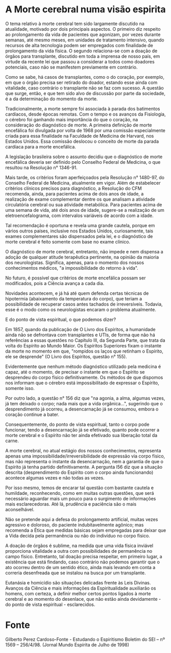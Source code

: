 # A Morte cerebral numa visão espirita

O tema relativo à morte cerebral tem sido largamente discutido na atualidade, motivado por dois principais aspectos. O primeiro diz respeito ao prolongamento da vida de pacientes que agonizam, por vezes durante semanas, até mesmo meses, em unidades de tratamento intensivo, quando recursos de alta tecnologia podem ser empregados com finalidade de prolongamento da vida física. O segundo relaciona-se com a doação de órgãos para transplante, discutido em toda a imprensa de nosso país, em virtude da recente lei que passou a considerar a todos como doadores potenciais, caso não se manifestem previamente em contrário.

Como se sabe, há casos de transplantes, como o do coração, por exemplo, em que o órgão precisa ser retirado do doador, estando esse ainda com vitalidade, caso contrário o transplante não se faz com sucesso. A questão que surge, então, e que tem sido alvo de discussão por parte da sociedade, é a da determinação do momento da morte.

Tradicionalmente, a morte sempre foi associada à parada dos batimentos cardíacos, desde épocas remotas. Com o tempo e os avanços da Fisiologia, o cérebro foi ganhando mais importância do que o coração, na consideração do diagnóstico de morte. A primeira definição de morte encefálica foi divulgada por volta de 1968 por uma comissão especialmente criada para essa finalidade na Faculdade de Medicina de Harvard, nos Estados Unidos. Essa comissão deslocou o conceito de morte da parada cardíaca para a morte encefálica.

A legislação brasileira sobre o assunto decidiu que o diagnóstico de morte encefálica deveria ser definido pelo Conselho Federal de Medicina, o que resultou na Resolução n° 1346-91.

Mais tarde, os critérios foram aperfeiçoados pela Resolução n° 1480-97, do Conselho Federal de Medicina, atualmente em vigor. Além de estabelecer critérios clínicos precisos para diagnóstico, a Resolução do CFM recomenda, ainda, para pacientes acima de dois anos de idade, a realização de exame complementar dentre os que analisam a atividade circulatória cerebral ou sua atividade metabólica. Para pacientes acima de uma semana de vida, até dois anos de idade, sugere-se a realização de um eletroencefalograma, com intervalos variáveis de acordo com a idade.

Tal recomendação é oportuna e revela uma grande cautela, porque em vários outros países, inclusive nos Estados Unidos, curiosamente, tais exames complementares são dispensados pela lei, e o diagnóstico de morte cerebral é feito somente com base no exame clínico.

O diagnóstico de morte cerebral, entretanto, não impede e nem dispensa a adoção de qualquer atitude terapêutica pertinente, na opinião da maioria dos neurologistas. Significa, apenas, para o momento dos nossos conhecimentos médicos, "a impossibilidade do retorno à vida".

No futuro, é possível que critérios de morte encefálica possam ser modificados, pois a Ciência avança a cada dia.

Novidades acontecem, e já há até quem defenda certas técnicas de hipotermia (abaixamento da temperatura do corpo), que teriam a possibilidade de recuperar casos antes tachados de irreversíveis. Todavia, esse é o modo como os neurologistas encaram o problema atualmente.

E do ponto de vista espiritual, o que podemos dizer?

Em 1857, quando da publicação de O Livro dos Espíritos, a humanidade ainda não se defrontava com transplantes e UTIs, de forma que não há referências a essas questões no Capítulo III, da Segunda Parte, que trata da volta do Espírito ao Mundo Maior. Os Espíritos Superiores fixam o instante da morte no momento em que, "rompidos os laços que retinham o Espírito, ele se desprende" (O Livro dos Espíritos, questão n° 155).

Evidentemente que nenhum método diagnóstico utilizado pela medicina é capaz, até o momento, de precisar o instante em que o Espírito se desprendeu do corpo físico definitivamente. Os métodos de que dispomos nos informam que o cérebro está impossibilitado de expressar o Espírito, somente isso.

Por outro lado, a questão n° 156 diz que "na agonia, a alma, algumas vezes, já tem deixado o corpo; nada mais que a vida orgânica...", sugerindo que o desprendimento já ocorreu, a desencarnação já se consumou, embora o coração continue a bater.

Consequentemente, do ponto de vista espiritual, tanto o corpo pode funcionar, tendo a desencarnação já se efetivado, quanto pode ocorrer a morte cerebral e o Espírito não ter ainda efetivado sua liberação total da carne.

A morte cerebral, no atual estágio dos nossos conhecimentos, representa apenas uma impossibilidade/irreversibilidade de expressão via corpo físico, mas não representa o instante da desencarnação, nem a garantia de que o Espírito já tenha partido definitivamente. A pergunta l56 diz que a situação descrita (desprendimento do Espírito com o corpo ainda funcionando) acontece algumas vezes e não todas as vezes.

Por isso mesmo, temos de encarar tal questão com bastante cautela e humildade, reconhecendo, como em muitas outras questões, que será necessário aguardar mais um pouco para o surgimento de informações mais esclarecedoras. Até lá, prudência e paciência são o mais aconselhável.

Não se pretende aqui a defesa do prolongamento artificial, muitas vezes agressivo e doloroso, do paciente indubitavelmente agônico; mas recomenda a Ética que medidas básicas sejam empregadas para deixar que a Vida decida pela permanência ou não do indivíduo no corpo físico.

A doação de órgãos é sublime, na medida que uma vida física inviável proporciona vitalidade a outra com possibilidades de permanência no campo físico. Entretanto, tal doação precisa respeitar, em primeiro lugar, a existência que está findando, caso contrário não podemos garantir que o ato ocorreu dentro de um sentido ético, ainda mais levando em conta a correria desenfreada que se instalou na busca por um transplante.

Eutanásia e homicídio são situações delicadas frente às Leis Divinas. Avanços da Ciência e mais informações da Espiritualidade auxiliarão os homens, com certeza, a definir melhor certos pontos ligados à morte cerebral e ao momento do desenlace, que não estão ainda devidamente - do ponto de vista espiritual - esclarecidos.


# Fonte
Gilberto Perez Cardoso-Fonte - Estudando o Espiritismo
Boletim do SEI – nº 1569 – 256/4/98. (Jornal Mundo Espírita de Julho de 1998)